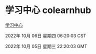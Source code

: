 # 学习中心 colearnhub
[学习中心](http://27.19.32.34:56308/colearnhub/)

2022年 10月 06日 星期四 06:20:03 CST

2022年 10月 05日 星期三 22:20:03 GMT

